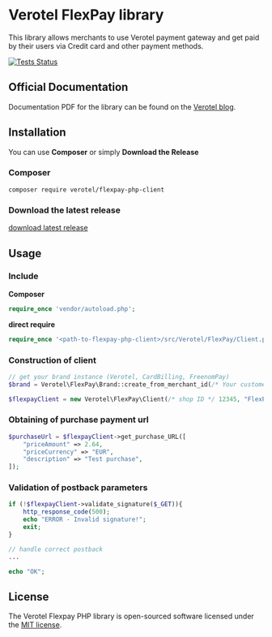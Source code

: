 # Verotel FlexPay library

This library allows merchants to use Verotel payment gateway and get paid
by their users via Credit card and other payment methods.

[![Tests Status](https://travis-ci.org/verotel/flexpay-php-client.svg?branch=master)](https://travis-ci.org/verotel/flexpay-php-client)

## Official Documentation

Documentation PDF for the library can be found on the [Verotel blog](http://blog.verotel.com/downloads/).

## Installation

You can use **Composer** or simply **Download the Release**

### Composer

```
composer require verotel/flexpay-php-client
```

### Download the latest release

[download latest release](https://github.com/verotel/flexpay-php-client/releases/tag/latest-release)

## Usage

### Include

**Composer**
```php
require_once 'vendor/autoload.php';
```

**direct require**
```php
require_once '<path-to-flexpay-php-client>/src/Verotel/FlexPay/Client.php';
```

### Construction of client

```php
// get your brand instance (Verotel, CardBilling, FreenomPay)
$brand = Verotel\FlexPay\Brand::create_from_merchant_id(/* Your customer ID */ '9804000000000000');

$flexpayClient = new Verotel\FlexPay\Client(/* shop ID */ 12345, "FlexPay Signature Key", $brand);
```

### Obtaining of purchase payment url

```php
$purchaseUrl = $flexpayClient->get_purchase_URL([
    "priceAmount" => 2.64,
    "priceCurrency" => "EUR",
    "description" => "Test purchase",
]);
```

### Validation of postback parameters

```php
if (!$flexpayClient->validate_signature($_GET)){
    http_response_code(500);
    echo "ERROR - Invalid signature!";
    exit;
}

// handle correct postback
...

echo "OK";
```

## License

The Verotel Flexpay PHP library is open-sourced software licensed under the [MIT license](http://opensource.org/licenses/MIT).

